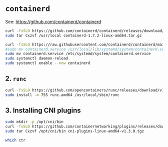 # `containerd`

See: https://github.com/containerd/containerd

```bash
curl -fsSLO https://github.com/containerd/containerd/releases/download/v1.7.2/containerd-1.7.2-linux-amd64.tar.gz
sudo tar Cxzvf /usr/local containerd-1.7.2-linux-amd64.tar.gz

curl -fsSLO https://raw.githubusercontent.com/containerd/containerd/main/containerd.service
#sudo mv containerd.service /usr/local/lib/systemd/system/containerd.service
sudo mv containerd.service /etc/systemd/system/containerd.service
sudo systemctl daemon-reload
sudo systemctl enable --now containerd
```


## 2. `runc`

```bash
curl -fsSLO https://github.com/opencontainers/runc/releases/download/v1.1.7/runc.amd64
sudo install -m 755 runc.amd64 /usr/local/sbin/runc
```

## 3. Installing CNI plugins
```bash
sudo mkdir -p /opt/cni/bin
curl -fsSLO https://github.com/containernetworking/plugins/releases/download/v1.3.0/cni-plugins-linux-amd64-v1.3.0.tgz
sudo tar Cxzvf /opt/cni/bin cni-plugins-linux-amd64-v1.3.0.tgz
```


```bash
which ctr
```
